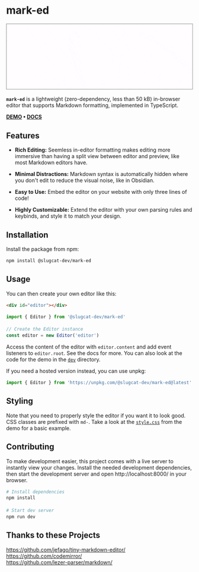 # mark-ed

![](demo.gif)

**`mark-ed`** is a lightweight (zero-dependency, less than 50 kB) in-browser editor that supports Markdown formatting, implemented in TypeScript.

**[DEMO](https://doublekekse.dev/mark-ed) • [DOCS](https://github.com/slugcat-dev/mark-ed/wiki)**

## Features
- **Rich Editing:** Seemless in-editor formatting makes editing more immersive than having a split view between editor and preview, like most Markdown editors have.

- **Minimal Distractions:** Markdown syntax is automatically hidden where you don't edit to reduce the visual noise, like in Obsidian.

- **Easy to Use:** Embed the editor on your website with only three lines of code!

- **Highly Customizable:** Extend the editor with your own parsing rules and keybinds, and style it to match your design.

## Installation
Install the package from npm:

```sh
npm install @slugcat-dev/mark-ed
```

## Usage
You can then create your own editor like this:

```html
<div id="editor"></div>
```

```ts
import { Editor } from '@slugcat-dev/mark-ed'

// Create the Editor instance
const editor = new Editor('editor')
```

Access the content of the editor with `editor.content` and add event listeners to `editor.root`. See the docs for more. You can also look at the code for the demo in the [`dev`](https://github.com/slugcat-dev/mark-ed/tree/main/dev) directory.

If you need a hosted version instead, you can use unpkg:

```ts
import { Editor } from 'https://unpkg.com/@slugcat-dev/mark-ed@latest'
```

## Styling
Note that you need to properly style the editor if you want it to look good. CSS classes are prefixed with `md-`. Take a look at the [`style.css`](https://github.com/slugcat-dev/mark-ed/blob/main/dev/style.css) from the demo for a basic example.

## Contributing
To make development easier, this project comes with a live server to instantly view your changes. Install the needed development dependencies, then start the development server and open http://localhost:8000/ in your browser.

```sh
# Install dependencies
npm install

# Start dev server
npm run dev
```

## Thanks to these Projects
https://github.com/jefago/tiny-markdown-editor/ \
https://github.com/codemirror/ \
https://github.com/lezer-parser/markdown/
